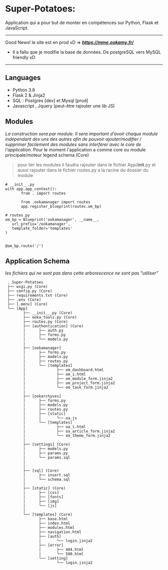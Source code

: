 # Super-Potatoes:

   Application qui a pour but de monter en compétences sur Python, Flask et JavaScript.

*****************************************************
Good News! le site est en prod xD  => ***https://mme.ookamy.fr/*** 
 * Il a fallu que je modifie la base de données. De postgreSQL vers MySQL friendly xD 
*****************************************************
## Languages
   * Python 3.8
   * Flask 2 & Jinja2
   * SQL : Postgres [dev] et Mysql [prod]
   * Javascript , Jquery (peut-être rajouter une lib JS)

## Modules
*La construction sera par module. Il sera important d'avoir chaque module indépendant des uns des autres afin de pouvoir ajouter/modifier / supprimer facilement des modules sans interférer avec le core de l'application.*
Pour le moment l'application a comme core ou module principale/moteur legend schema (Core)
 > pour lier les modules il faudra rajouter dans le fichier App/__init__.py
 > et aussi rajouter dans le fichier routes.py a la racine du dossier du module
 ```
# __init__.py
 with app.app_context():
        from . import routes

        from .ookamanager import routes
        app.register_blueprint(routes.om_bp)

# routes.py
om_bp = Blueprint('ookamanager', __name__,
    url_prefix='/ookamanager',
    template_folder='templates'
)


@om_bp.route('/')

 ```
## Application Schema 
   *les fichiers qui ne sont pas dans cette arborescence ne sont pas "utiliser"*
   
```
 . Super-Potatoes
 ├── wsgi.py (Core)
 ├── config.py (Core)
 ├── requirements.txt (Core)
 ├── .env (Core)
 ├── [.menv] (Core)
 └── [App]
        ├── __init__.py (Core)
        ├── ooka_tools.py (Core)
        ├── routes.py (Core) 
        ├── [authentication] (Core)
        |      ├── auth.py
        |      ├── forms.py
        |      └── models.py
        |
        ├── [ookamanager]
        |      ├── forms.py
        |      ├── models.py
        |      ├── routes.py
        |      └── [templates]
        |              ├── om_dashboard.html
        |              ├── om_i.html
        |              ├── om_module_form.jinja2
        |              ├── om_project_form.jinja2
        |              └── om_task_form.jinja2
        |
        ├── [ookarchyves]
        |      ├── forms.py
        |      ├── models.py
        |      ├── routes.py
        |      ├── [static]
        |      |       └── oa.js
        |      └── [templates]
        |              ├── oa_i.html
        |              ├── oa_article_form.jinja2
        |              └── om_theme_form.jinja2
        |
        ├── [settings] (Core)
        |      ├── models.py
        |      ├── params.py
        |      └── params.sql
        |      
        |
        ├── [sql] (Core)
        |      ├── insert.sql
        |      └── schema.sql
        |
        ├── [static] (Core)
        |      ├── [css]
        |      ├── [fonts]
        |      ├── [img]
        |      └── [js]
        |      
        └── [templates] (Core)
               ├── base.html
               ├── index.html
               ├── modules.html
               ├── navigation.html
               ├── [auth]
               |       └── login.jinja2
               ├── [error]
               |       ├── 404.html
               |       └── 500.html
               └── [setting]
                       └── login.jinja2

```

